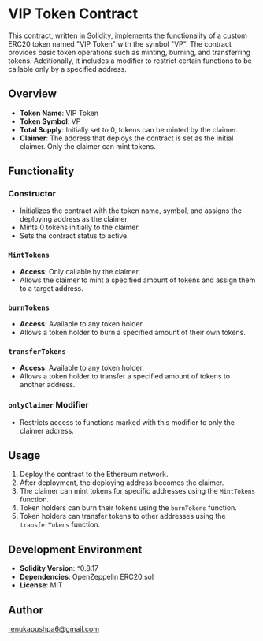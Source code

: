 # VIP Token Contract

This contract, written in Solidity, implements the functionality of a custom ERC20 token named "VIP Token" with the symbol "VP". The contract provides basic token operations such as minting, burning, and transferring tokens. Additionally, it includes a modifier to restrict certain functions to be callable only by a specified address.

## Overview

- **Token Name**: VIP Token
- **Token Symbol**: VP
- **Total Supply**: Initially set to 0, tokens can be minted by the claimer.
- **Claimer**: The address that deploys the contract is set as the initial claimer. Only the claimer can mint tokens.

## Functionality

### Constructor

- Initializes the contract with the token name, symbol, and assigns the deploying address as the claimer.
- Mints 0 tokens initially to the claimer.
- Sets the contract status to active.

### `MintTokens`

- **Access**: Only callable by the claimer.
- Allows the claimer to mint a specified amount of tokens and assign them to a target address.

### `burnTokens`

- **Access**: Available to any token holder.
- Allows a token holder to burn a specified amount of their own tokens.

### `transferTokens`

- **Access**: Available to any token holder.
- Allows a token holder to transfer a specified amount of tokens to another address.

### `onlyClaimer` Modifier

- Restricts access to functions marked with this modifier to only the claimer address.

## Usage

1. Deploy the contract to the Ethereum network.
2. After deployment, the deploying address becomes the claimer.
3. The claimer can mint tokens for specific addresses using the `MintTokens` function.
4. Token holders can burn their tokens using the `burnTokens` function.
5. Token holders can transfer tokens to other addresses using the `transferTokens` function.

## Development Environment

- **Solidity Version**: ^0.8.17
- **Dependencies**: OpenZeppelin ERC20.sol
- **License**: MIT

## Author

renukapushpa6@gmail.com

